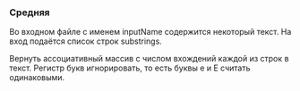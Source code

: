 ### Средняя

Во входном файле с именем inputName содержится некоторый текст.
На вход подаётся список строк substrings.

Вернуть ассоциативный массив с числом вхождений каждой из строк в текст.
Регистр букв игнорировать, то есть буквы е и Е считать одинаковыми.